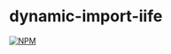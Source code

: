 # dynamic-import-iife
[![NPM](https://nodei.co/npm/dynamic-import-iife.png)](https://nodei.co/npm/dynamic-import-iife/)
